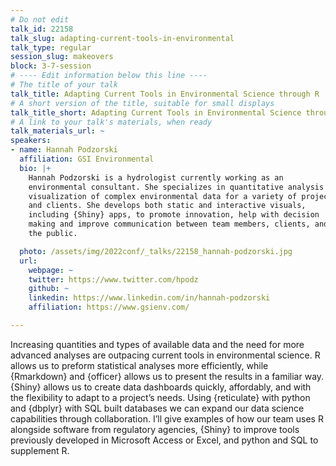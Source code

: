 ```yaml
---
# Do not edit
talk_id: 22158
talk_slug: adapting-current-tools-in-environmental
talk_type: regular
session_slug: makeovers
block: 3-7-session
# ---- Edit information below this line ----
# The title of your talk
talk_title: Adapting Current Tools in Environmental Science through R
# A short version of the title, suitable for small displays
talk_title_short: Adapting Current Tools in Environmental Science through R
# A link to your talk's materials, when ready
talk_materials_url: ~
speakers:
- name: Hannah Podzorski
  affiliation: GSI Environmental
  bio: |+
    Hannah Podzorski is a hydrologist currently working as an
    environmental consultant. She specializes in quantitative analysis and
    visualization of complex environmental data for a variety of projects
    and clients. She develops both static and interactive visuals,
    including {Shiny} apps, to promote innovation, help with decision
    making and improve communication between team members, clients, and
    the public.

  photo: /assets/img/2022conf/_talks/22158_hannah-podzorski.jpg
  url:
    webpage: ~
    twitter: https://www.twitter.com/hpodz
    github: ~
    linkedin: https://www.linkedin.com/in/hannah-podzorski
    affiliation: https://www.gsienv.com/

---
```


<!-- ABSTRACT ----
Please write abstract below. You may use simple markdown (links, code style, bold, italics)
-->

Increasing quantities and types of available data and the need for more advanced
analyses are outpacing current tools in environmental science. R allows us to
preform statistical analyses more efficiently, while {Rmarkdown} and {officer}
allows us to present the results in a familiar way. {Shiny} allows us to create
data dashboards quickly, affordably, and with the flexibility to adapt to a
project’s needs. Using {reticulate} with python and {dbplyr} with SQL built
databases we can expand our data science capabilities through collaboration.
I’ll give examples of how our team uses R alongside software from regulatory
agencies, {Shiny} to improve tools previously developed in Microsoft Access or
Excel, and python and SQL to supplement R.
